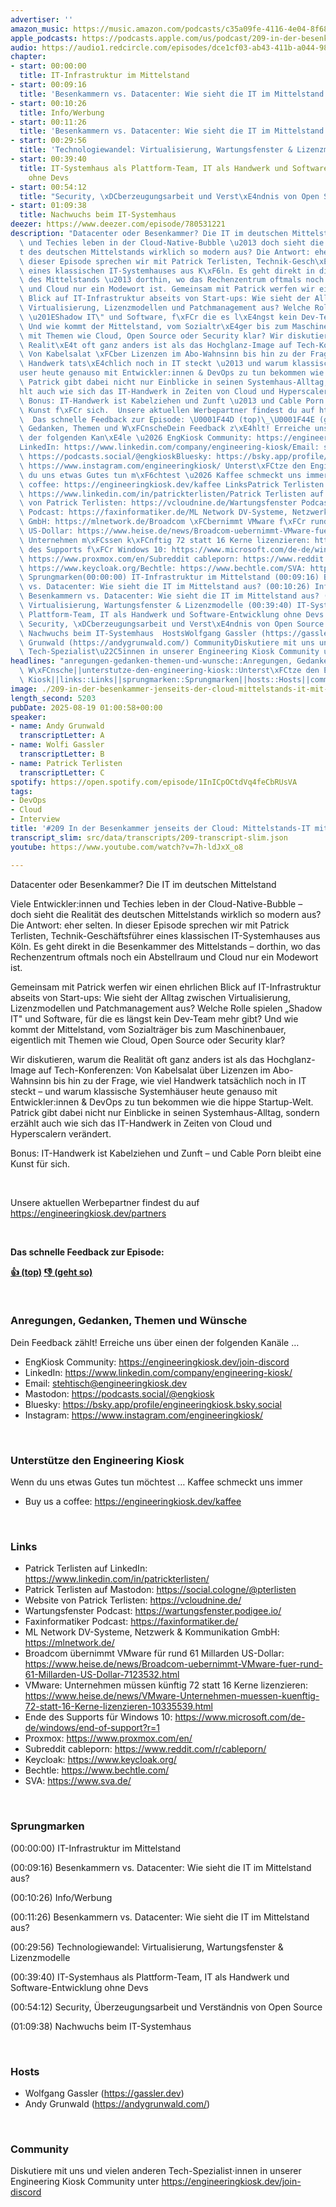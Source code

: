```yaml
---
advertiser: ''
amazon_music: https://music.amazon.com/podcasts/c35a09fe-4116-4e04-8f68-77d61b112e46/episodes/3aed3ce2-0873-49f7-9091-5fd935f57bb8/engineering-kiosk-209-in-der-besenkammer-jenseits-der-cloud-mittelstands-it-mit-patrick-terlisten
apple_podcasts: https://podcasts.apple.com/us/podcast/209-in-der-besenkammer-jenseits-der-cloud-mittelstands/id1603082924?i=1000722584740&uo=4
audio: https://audio1.redcircle.com/episodes/dce1cf03-ab43-411b-a044-989f52c704d3/stream.mp3
chapter:
- start: 00:00:00
  title: IT-Infrastruktur im Mittelstand
- start: 00:09:16
  title: 'Besenkammern vs. Datacenter: Wie sieht die IT im Mittelstand aus?'
- start: 00:10:26
  title: Info/Werbung
- start: 00:11:26
  title: 'Besenkammern vs. Datacenter: Wie sieht die IT im Mittelstand aus?'
- start: 00:29:56
  title: 'Technologiewandel: Virtualisierung, Wartungsfenster & Lizenzmodelle'
- start: 00:39:40
  title: IT-Systemhaus als Plattform-Team, IT als Handwerk und Software-Entwicklung
    ohne Devs
- start: 00:54:12
  title: "Security, \xDCberzeugungsarbeit und Verst\xE4ndnis von Open Source"
- start: 01:09:38
  title: Nachwuchs beim IT-Systemhaus
deezer: https://www.deezer.com/episode/780531221
description: "Datacenter oder Besenkammer? Die IT im deutschen Mittelstand Viele Entwickler:innen\
  \ und Techies leben in der Cloud-Native-Bubble \u2013 doch sieht die Realit\xE4\
  t des deutschen Mittelstands wirklich so modern aus? Die Antwort: eher selten. In\
  \ dieser Episode sprechen wir mit Patrick Terlisten, Technik-Gesch\xE4ftsf\xFChrer\
  \ eines klassischen IT-Systemhauses aus K\xF6ln. Es geht direkt in die Besenkammer\
  \ des Mittelstands \u2013 dorthin, wo das Rechenzentrum oftmals noch ein Abstellraum\
  \ und Cloud nur ein Modewort ist. Gemeinsam mit Patrick werfen wir einen ehrlichen\
  \ Blick auf IT-Infrastruktur abseits von Start-ups: Wie sieht der Alltag zwischen\
  \ Virtualisierung, Lizenzmodellen und Patchmanagement aus? Welche Rolle spielen\
  \ \u201EShadow IT\" und Software, f\xFCr die es l\xE4ngst kein Dev-Team mehr gibt?\
  \ Und wie kommt der Mittelstand, vom Sozialtr\xE4ger bis zum Maschinenbauer, eigentlich\
  \ mit Themen wie Cloud, Open Source oder Security klar? Wir diskutieren, warum die\
  \ Realit\xE4t oft ganz anders ist als das Hochglanz-Image auf Tech-Konferenzen:\
  \ Von Kabelsalat \xFCber Lizenzen im Abo-Wahnsinn bis hin zu der Frage, wie viel\
  \ Handwerk tats\xE4chlich noch in IT steckt \u2013 und warum klassische Systemh\xE4\
  user heute genauso mit Entwickler:innen & DevOps zu tun bekommen wie die hippe Startup-Welt.\
  \ Patrick gibt dabei nicht nur Einblicke in seinen Systemhaus-Alltag, sondern erz\xE4\
  hlt auch wie sich das IT-Handwerk in Zeiten von Cloud und Hyperscalern ver\xE4ndert.\
  \ Bonus: IT-Handwerk ist Kabelziehen und Zunft \u2013 und Cable Porn bleibt eine\
  \ Kunst f\xFCr sich.  Unsere aktuellen Werbepartner findest du auf https://engineeringkiosk.dev/partners\
  \  Das schnelle Feedback zur Episode: \U0001F44D (top)\_\U0001F44E (geht so)  Anregungen,\
  \ Gedanken, Themen und W\xFCnscheDein Feedback z\xE4hlt! Erreiche uns \xFCber einen\
  \ der folgenden Kan\xE4le \u2026 EngKiosk Community: https://engineeringkiosk.dev/join-discord\_\
  LinkedIn: https://www.linkedin.com/company/engineering-kiosk/Email: stehtisch@engineeringkiosk.devMastodon:\
  \ https://podcasts.social/@engkioskBluesky: https://bsky.app/profile/engineeringkiosk.bsky.socialInstagram:\
  \ https://www.instagram.com/engineeringkiosk/ Unterst\xFCtze den Engineering KioskWenn\
  \ du uns etwas Gutes tun m\xF6chtest \u2026 Kaffee schmeckt uns immer\_ Buy us a\
  \ coffee: https://engineeringkiosk.dev/kaffee LinksPatrick Terlisten auf LinkedIn:\
  \ https://www.linkedin.com/in/patrickterlisten/Patrick Terlisten auf Mastodon: https://social.cologne/@pterlistenWebsite\
  \ von Patrick Terlisten: https://vcloudnine.de/Wartungsfenster Podcast: https://wartungsfenster.podigee.io/Faxinformatiker\
  \ Podcast: https://faxinformatiker.de/ML Network DV-Systeme, Netzwerk & Kommunikation\
  \ GmbH: https://mlnetwork.de/Broadcom \xFCbernimmt VMware f\xFCr rund 61 Millarden\
  \ US-Dollar: https://www.heise.de/news/Broadcom-uebernimmt-VMware-fuer-rund-61-Millarden-US-Dollar-7123532.htmlVMware:\
  \ Unternehmen m\xFCssen k\xFCnftig 72 statt 16 Kerne lizenzieren: https://www.heise.de/news/VMware-Unternehmen-muessen-kuenftig-72-statt-16-Kerne-lizenzieren-10335539.htmlEnde\
  \ des Supports f\xFCr Windows 10: https://www.microsoft.com/de-de/windows/end-of-support?r=1Proxmox:\
  \ https://www.proxmox.com/en/Subreddit cableporn: https://www.reddit.com/r/cableporn/Keycloak:\
  \ https://www.keycloak.org/Bechtle: https://www.bechtle.com/SVA: https://www.sva.de/\
  \ Sprungmarken(00:00:00) IT-Infrastruktur im Mittelstand (00:09:16) Besenkammern\
  \ vs. Datacenter: Wie sieht die IT im Mittelstand aus? (00:10:26) Info/Werbung (00:11:26)\
  \ Besenkammern vs. Datacenter: Wie sieht die IT im Mittelstand aus? (00:29:56) Technologiewandel:\
  \ Virtualisierung, Wartungsfenster & Lizenzmodelle (00:39:40) IT-Systemhaus als\
  \ Plattform-Team, IT als Handwerk und Software-Entwicklung ohne Devs (00:54:12)\
  \ Security, \xDCberzeugungsarbeit und Verst\xE4ndnis von Open Source (01:09:38)\
  \ Nachwuchs beim IT-Systemhaus  HostsWolfgang Gassler (https://gassler.dev)\_Andy\
  \ Grunwald (https://andygrunwald.com/) CommunityDiskutiere mit uns und vielen anderen\
  \ Tech-Spezialist\u22C5innen in unserer Engineering Kiosk Community unter https://engineeringkiosk.dev/join-discord"
headlines: "anregungen-gedanken-themen-und-wunsche::Anregungen, Gedanken, Themen und\
  \ W\xFCnsche||unterstutze-den-engineering-kiosk::Unterst\xFCtze den Engineering\
  \ Kiosk||links::Links||sprungmarken::Sprungmarken||hosts::Hosts||community::Community"
image: ./209-in-der-besenkammer-jenseits-der-cloud-mittelstands-it-mit-patrick-terlisten.jpg
length_second: 5203
pubDate: 2025-08-19 01:00:58+00:00
speaker:
- name: Andy Grunwald
  transcriptLetter: A
- name: Wolfi Gassler
  transcriptLetter: B
- name: Patrick Terlisten
  transcriptLetter: C
spotify: https://open.spotify.com/episode/1InICpOCtdVq4feCbRUsVA
tags:
- DevOps
- Cloud
- Interview
title: '#209 In der Besenkammer jenseits der Cloud: Mittelstands-IT mit Patrick Terlisten'
transcript_slim: src/data/transcripts/209-transcript-slim.json
youtube: https://www.youtube.com/watch?v=7h-ldJxX_o8

---
```

<p>Datacenter oder Besenkammer? Die IT im deutschen Mittelstand</p><p>Viele Entwickler:innen und Techies leben in der Cloud-Native-Bubble – doch sieht die Realität des deutschen Mittelstands wirklich so modern aus? Die Antwort: eher selten. In dieser Episode sprechen wir mit Patrick Terlisten, Technik-Geschäftsführer eines klassischen IT-Systemhauses aus Köln. Es geht direkt in die Besenkammer des Mittelstands – dorthin, wo das Rechenzentrum oftmals noch ein Abstellraum und Cloud nur ein Modewort ist.</p><p>Gemeinsam mit Patrick werfen wir einen ehrlichen Blick auf IT-Infrastruktur abseits von Start-ups: Wie sieht der Alltag zwischen Virtualisierung, Lizenzmodellen und Patchmanagement aus? Welche Rolle spielen „Shadow IT&#34; und Software, für die es längst kein Dev-Team mehr gibt? Und wie kommt der Mittelstand, vom Sozialträger bis zum Maschinenbauer, eigentlich mit Themen wie Cloud, Open Source oder Security klar?</p><p>Wir diskutieren, warum die Realität oft ganz anders ist als das Hochglanz-Image auf Tech-Konferenzen: Von Kabelsalat über Lizenzen im Abo-Wahnsinn bis hin zu der Frage, wie viel Handwerk tatsächlich noch in IT steckt – und warum klassische Systemhäuser heute genauso mit Entwickler:innen &amp; DevOps zu tun bekommen wie die hippe Startup-Welt. Patrick gibt dabei nicht nur Einblicke in seinen Systemhaus-Alltag, sondern erzählt auch wie sich das IT-Handwerk in Zeiten von Cloud und Hyperscalern verändert.</p><p>Bonus: IT-Handwerk ist Kabelziehen und Zunft – und Cable Porn bleibt eine Kunst für sich.</p><p><br></p><p>Unsere aktuellen Werbepartner findest du auf <a href="https://engineeringkiosk.dev/partners">https://engineeringkiosk.dev/partners</a></p><p><br></p><p><strong>Das schnelle Feedback zur Episode:</strong></p><p><a href="https://api.openpodcast.dev/feedback/209/upvote" rel="nofollow"><strong>👍 (top)</strong></a><strong> </strong><a href="https://api.openpodcast.dev/feedback/209/downvote" rel="nofollow"><strong>👎 (geht so)</strong></a></p><p><br></p><h3 id="anregungen-gedanken-themen-und-wunsche">Anregungen, Gedanken, Themen und Wünsche</h3><p>Dein Feedback zählt! Erreiche uns über einen der folgenden Kanäle …</p><ul><li>EngKiosk Community: <a href="https://engineeringkiosk.dev/join-discord">https://engineeringkiosk.dev/join-discord</a> </li><li>LinkedIn: <a href="https://www.linkedin.com/company/engineering-kiosk/" rel="nofollow">https://www.linkedin.com/company/engineering-kiosk/</a></li><li>Email: <a href="mailto:stehtisch@engineeringkiosk.dev" rel="nofollow">stehtisch@engineeringkiosk.dev</a></li><li>Mastodon: <a href="https://podcasts.social/@engkiosk" rel="nofollow">https://podcasts.social/@engkiosk</a></li><li>Bluesky: <a href="https://bsky.app/profile/engineeringkiosk.bsky.social" rel="nofollow">https://bsky.app/profile/engineeringkiosk.bsky.social</a></li><li>Instagram: <a href="https://www.instagram.com/engineeringkiosk/" rel="nofollow">https://www.instagram.com/engineeringkiosk/</a></li></ul><p><br></p><h3 id="unterstutze-den-engineering-kiosk">Unterstütze den Engineering Kiosk</h3><p>Wenn du uns etwas Gutes tun möchtest … Kaffee schmeckt uns immer </p><ul><li>Buy us a coffee: <a href="https://engineeringkiosk.dev/kaffee">https://engineeringkiosk.dev/kaffee</a></li></ul><p><br></p><h3 id="links">Links</h3><ul><li>Patrick Terlisten auf LinkedIn: <a href="https://www.linkedin.com/in/patrickterlisten/" rel="nofollow">https://www.linkedin.com/in/patrickterlisten/</a></li><li>Patrick Terlisten auf Mastodon: <a href="https://social.cologne/@pterlisten" rel="nofollow">https://social.cologne/@pterlisten</a></li><li>Website von Patrick Terlisten: <a href="https://vcloudnine.de/" rel="nofollow">https://vcloudnine.de/</a></li><li>Wartungsfenster Podcast: <a href="https://wartungsfenster.podigee.io/" rel="nofollow">https://wartungsfenster.podigee.io/</a></li><li>Faxinformatiker Podcast: <a href="https://faxinformatiker.de/" rel="nofollow">https://faxinformatiker.de/</a></li><li>ML Network DV-Systeme, Netzwerk &amp; Kommunikation GmbH: <a href="https://mlnetwork.de/" rel="nofollow">https://mlnetwork.de/</a></li><li>Broadcom übernimmt VMware für rund 61 Millarden US-Dollar: <a href="https://www.heise.de/news/Broadcom-uebernimmt-VMware-fuer-rund-61-Millarden-US-Dollar-7123532.html" rel="nofollow">https://www.heise.de/news/Broadcom-uebernimmt-VMware-fuer-rund-61-Millarden-US-Dollar-7123532.html</a></li><li>VMware: Unternehmen müssen künftig 72 statt 16 Kerne lizenzieren: <a href="https://www.heise.de/news/VMware-Unternehmen-muessen-kuenftig-72-statt-16-Kerne-lizenzieren-10335539.html" rel="nofollow">https://www.heise.de/news/VMware-Unternehmen-muessen-kuenftig-72-statt-16-Kerne-lizenzieren-10335539.html</a></li><li>Ende des Supports für Windows 10: <a href="https://www.microsoft.com/de-de/windows/end-of-support?r=1" rel="nofollow">https://www.microsoft.com/de-de/windows/end-of-support?r=1</a></li><li>Proxmox: <a href="https://www.proxmox.com/en/" rel="nofollow">https://www.proxmox.com/en/</a></li><li>Subreddit cableporn: <a href="https://www.reddit.com/r/cableporn/" rel="nofollow">https://www.reddit.com/r/cableporn/</a></li><li>Keycloak: <a href="https://www.keycloak.org/" rel="nofollow">https://www.keycloak.org/</a></li><li>Bechtle: <a href="https://www.bechtle.com/" rel="nofollow">https://www.bechtle.com/</a></li><li>SVA: <a href="https://www.sva.de/" rel="nofollow">https://www.sva.de/</a></li></ul><p><br></p><h3 id="sprungmarken">Sprungmarken</h3><p>(00:00:00) IT-Infrastruktur im Mittelstand</p><p>(00:09:16) Besenkammern vs. Datacenter: Wie sieht die IT im Mittelstand aus?</p><p>(00:10:26) Info/Werbung</p><p>(00:11:26) Besenkammern vs. Datacenter: Wie sieht die IT im Mittelstand aus?</p><p>(00:29:56) Technologiewandel: Virtualisierung, Wartungsfenster &amp; Lizenzmodelle</p><p>(00:39:40) IT-Systemhaus als Plattform-Team, IT als Handwerk und Software-Entwicklung ohne Devs</p><p>(00:54:12) Security, Überzeugungsarbeit und Verständnis von Open Source</p><p>(01:09:38) Nachwuchs beim IT-Systemhaus</p><p><br></p><h3 id="hosts">Hosts</h3><ul><li>Wolfgang Gassler (<a href="https://gassler.dev" rel="nofollow">https://gassler.dev</a>) </li><li>Andy Grunwald (<a href="https://andygrunwald.com/" rel="nofollow">https://andygrunwald.com/</a>)</li></ul><p><br></p><h3 id="community">Community</h3><p>Diskutiere mit uns und vielen anderen Tech-Spezialist⋅innen in unserer Engineering Kiosk Community unter <a href="https://engineeringkiosk.dev/join-discord">https://engineeringkiosk.dev/join-discord</a></p>